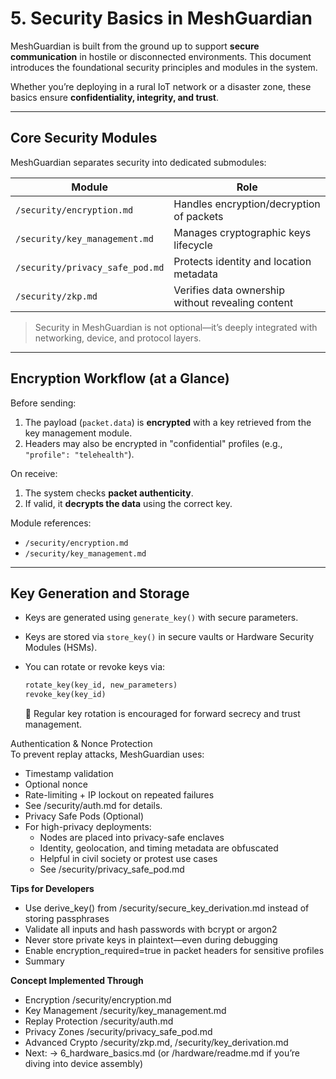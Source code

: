 # 5. Security Basics in MeshGuardian

MeshGuardian is built from the ground up to support **secure communication** in hostile or disconnected environments. This document introduces the foundational security principles and modules in the system.

Whether you’re deploying in a rural IoT network or a disaster zone, these basics ensure **confidentiality, integrity, and trust**.

---

## Core Security Modules

MeshGuardian separates security into dedicated submodules:

| Module                          | Role                                  |
|----------------------------------|----------------------------------------|
| `/security/encryption.md`       | Handles encryption/decryption of packets |
| `/security/key_management.md`   | Manages cryptographic keys lifecycle    |
| `/security/privacy_safe_pod.md` | Protects identity and location metadata |
| `/security/zkp.md`              | Verifies data ownership without revealing content |

> Security in MeshGuardian is not optional—it’s deeply integrated with networking, device, and protocol layers.

---

## Encryption Workflow (at a Glance)

Before sending:
1. The payload (`packet.data`) is **encrypted** with a key retrieved from the key management module.
2. Headers may also be encrypted in "confidential" profiles (e.g., `"profile": "telehealth"`).

On receive:
1. The system checks **packet authenticity**.
2. If valid, it **decrypts the data** using the correct key.

Module references:
- `/security/encryption.md`
- `/security/key_management.md`

---

## Key Generation and Storage

- Keys are generated using `generate_key()` with secure parameters.
- Keys are stored via `store_key()` in secure vaults or Hardware Security Modules (HSMs).
- You can rotate or revoke keys via:
  ```python
  rotate_key(key_id, new_parameters)
  revoke_key(key_id)
  ```

  🔄 Regular key rotation is encouraged for forward secrecy and trust management.

Authentication & Nonce Protection  
To prevent replay attacks, MeshGuardian uses:
- Timestamp validation
- Optional nonce
- Rate-limiting + IP lockout on repeated failures
- See /security/auth.md for details.
- Privacy Safe Pods (Optional)
- For high-privacy deployments:
    - Nodes are placed into privacy-safe enclaves
    - Identity, geolocation, and timing metadata are obfuscated
    - Helpful in civil society or protest use cases
    - See /security/privacy_safe_pod.md

**Tips for Developers**
- Use derive_key() from /security/secure_key_derivation.md instead of storing passphrases
- Validate all inputs and hash passwords with bcrypt or argon2
- Never store private keys in plaintext—even during debugging
- Enable encryption_required=true in packet headers for sensitive profiles
- Summary  


**Concept Implemented Through**
- Encryption	/security/encryption.md  
- Key Management	/security/key_management.md  
- Replay Protection	/security/auth.md  
- Privacy Zones	/security/privacy_safe_pod.md  
- Advanced Crypto	/security/zkp.md, /security/key_derivation.md  
- Next: → 6_hardware_basics.md (or /hardware/readme.md if you’re diving into device assembly)

